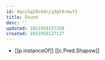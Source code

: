 ```yaml
---
id: 9qni5q28s4dnjq3gt8rmut5
title: Found
desc: ''
updated: 1651958157350
created: 1651958127127
---
```



- [[p.instanceOf]] [[c.Pred.Shapow]]